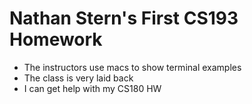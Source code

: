 # Nathan Stern's First CS193 Homework

 - The instructors use macs to show terminal examples
 - The class is very laid back
 - I can get help with my CS180 HW
